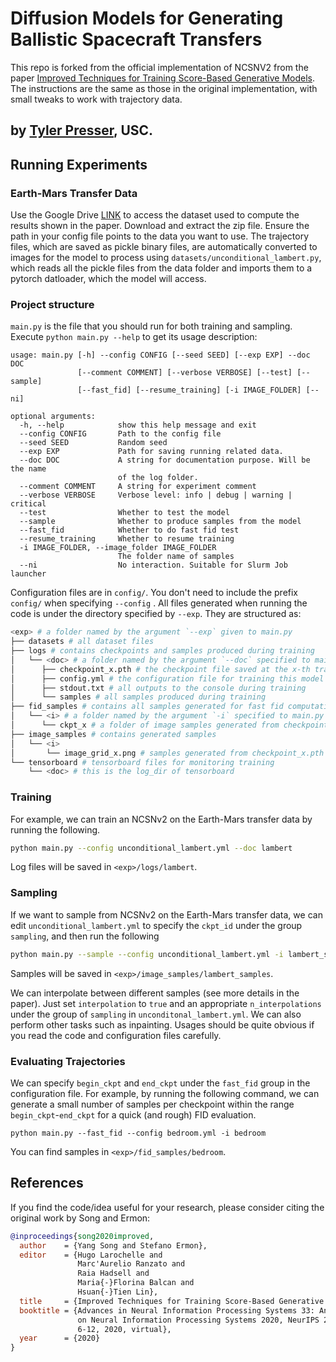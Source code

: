 # Diffusion Models for Generating Ballistic Spacecraft Transfers

This repo is forked from the official implementation of NCSNV2 from the paper [Improved Techniques for Training Score-Based Generative Models](http://arxiv.org/abs/2006.09011). 
The instructions are the same as those in the original implementation, with small tweaks to work with trajectory data. 

by [Tyler Presser](http://tpresser570.github.io/), USC. 
-----------------------------------------------------------------------------------------

## Running Experiments

### Earth-Mars Transfer Data
Use the Google Drive [LINK](https://drive.google.com/drive/folders/1jAYGXROnBbnWZAR7X-bephRyaON6s3xk?usp=sharing) to access the dataset used to compute the results shown in the paper. Download and extract the zip file. Ensure the path in your config file points to the data you want to use. The trajectory files, which are saved as pickle binary files, are automatically converted to images for the model to process using `datasets/unconditional_lambert.py`, which reads all the pickle files from the data folder and imports them to a pytorch datloader, which the model will access.


### Project structure

`main.py` is the file that you should run for both training and sampling. Execute ```python main.py --help``` to get its usage description:

```
usage: main.py [-h] --config CONFIG [--seed SEED] [--exp EXP] --doc DOC
               [--comment COMMENT] [--verbose VERBOSE] [--test] [--sample]
               [--fast_fid] [--resume_training] [-i IMAGE_FOLDER] [--ni]

optional arguments:
  -h, --help            show this help message and exit
  --config CONFIG       Path to the config file
  --seed SEED           Random seed
  --exp EXP             Path for saving running related data.
  --doc DOC             A string for documentation purpose. Will be the name
                        of the log folder.
  --comment COMMENT     A string for experiment comment
  --verbose VERBOSE     Verbose level: info | debug | warning | critical
  --test                Whether to test the model
  --sample              Whether to produce samples from the model
  --fast_fid            Whether to do fast fid test
  --resume_training     Whether to resume training
  -i IMAGE_FOLDER, --image_folder IMAGE_FOLDER
                        The folder name of samples
  --ni                  No interaction. Suitable for Slurm Job launcher
```

Configuration files are in `config/`. You don't need to include the prefix `config/` when specifying  `--config` . All files generated when running the code is under the directory specified by `--exp`. They are structured as:

```bash
<exp> # a folder named by the argument `--exp` given to main.py
├── datasets # all dataset files
├── logs # contains checkpoints and samples produced during training
│   └── <doc> # a folder named by the argument `--doc` specified to main.py
│      ├── checkpoint_x.pth # the checkpoint file saved at the x-th training iteration
│      ├── config.yml # the configuration file for training this model
│      ├── stdout.txt # all outputs to the console during training
│      └── samples # all samples produced during training
├── fid_samples # contains all samples generated for fast fid computation
│   └── <i> # a folder named by the argument `-i` specified to main.py
│      └── ckpt_x # a folder of image samples generated from checkpoint_x.pth
├── image_samples # contains generated samples
│   └── <i>
│       └── image_grid_x.png # samples generated from checkpoint_x.pth       
└── tensorboard # tensorboard files for monitoring training
    └── <doc> # this is the log_dir of tensorboard
```

### Training

For example, we can train an NCSNv2 on the Earth-Mars transfer data by running the following.

```bash
python main.py --config unconditional_lambert.yml --doc lambert
```

Log files will be saved in `<exp>/logs/lambert`.

### Sampling

If we want to sample from NCSNv2 on the Earth-Mars transfer data, we can edit `unconditional_lambert.yml` to specify the `ckpt_id` under the group `sampling`, and then run the following

```bash
python main.py --sample --config unconditional_lambert.yml -i lambert_samples
```

Samples will be saved in `<exp>/image_samples/lambert_samples`.

We can interpolate between different samples (see more details in the paper). Just set `interpolation` to `true` and an appropriate `n_interpolations` under the group of `sampling` in `unconditonal_lambert.yml`. We can also perform other tasks such as inpainting. Usages should be quite obvious if you read the code and configuration files carefully.

### Evaluating Trajectories 

We can specify `begin_ckpt` and `end_ckpt` under the `fast_fid` group in the configuration file. For example, by running the following command, we can generate a small number of samples per checkpoint within the range `begin_ckpt`-`end_ckpt` for a quick (and rough) FID evaluation.

```shell
python main.py --fast_fid --config bedroom.yml -i bedroom
```

You can find samples in `<exp>/fid_samples/bedroom`.

## References

If you find the code/idea useful for your research, please consider citing the original work by Song and Ermon:

```bib
@inproceedings{song2020improved,
  author    = {Yang Song and Stefano Ermon},
  editor    = {Hugo Larochelle and
               Marc'Aurelio Ranzato and
               Raia Hadsell and
               Maria{-}Florina Balcan and
               Hsuan{-}Tien Lin},
  title     = {Improved Techniques for Training Score-Based Generative Models},
  booktitle = {Advances in Neural Information Processing Systems 33: Annual Conference
               on Neural Information Processing Systems 2020, NeurIPS 2020, December
               6-12, 2020, virtual},
  year      = {2020}
}
```


